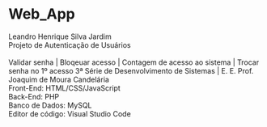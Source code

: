# Web_App
Leandro Henrique Silva Jardim\
Projeto de Autenticação de Usuários\
\
Validar senha | Bloqeuar acesso | Contagem de acesso ao sistema | Trocar senha no 1º acesso
3ª Série de Desenvolvimento de Sistemas | E. E. Prof. Joaquim de Moura Candelária\
Front-End: HTML/CSS/JavaScript\
Back-End: PHP\
Banco de Dados: MySQL\
Editor de código: Visual Studio Code